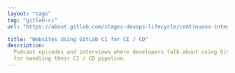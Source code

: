 ```yaml
---
layout: "tags"
tag: "gitlab-ci"
url: "https://about.gitlab.com/stages-devops-lifecycle/continuous-integration/"

title: "Websites Using GitLab CI for CI / CD"
description:
  Podcast episodes and interviews where developers talk about using Gitlab CI 
  for handling their CI / CD pipeline.
---
```

